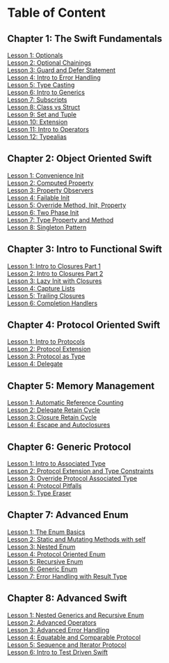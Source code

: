 # Table of Content

## Chapter 1: The Swift Fundamentals   
[Lesson 1: Optionals]
<br>[Lesson 2: Optional Chainings]
<br>[Lesson 3: Guard and Defer Statement]
<br>[Lesson 4: Intro to Error Handling]
<br>[Lesson 5: Type Casting]
<br>[Lesson 6: Intro to Generics]
<br>[Lesson 7: Subscripts]
<br>[Lesson 8: Class vs Struct]
<br>[Lesson 9: Set and Tuple]
<br>[Lesson 10: Extension]
<br>[Lesson 11: Intro to Operators]
<br>[Lesson 12: Typealias]

[Lesson 1: Optionals]: /course/swift-fundamentals/optionals.md
[Lesson 2: Optional Chainings]: /course/swift-fundamentals/optional-chaining.md
[Lesson 3: Guard and Defer Statement]: /course/swift-fundamentals/guard-defer-statement.md
[Lesson 4: Intro to Error Handling]: /course/swift-fundamentals/intro-error-handling.md
[Lesson 5: Type Casting]: /course/swift-fundamentals/type-casting.md
[Lesson 6: Intro to Generics]: /course/swift-fundamentals/generics.md
[Lesson 7: Subscripts]: /course/swift-fundamentals/subscripts.md
[Lesson 8: Class vs Struct]: /course/swift-fundamentals/class-struct-difference.md
[Lesson 9: Set and Tuple]: /course/swift-fundamentals/set-tuple.md
[Lesson 10: Extension]: /course/swift-fundamentals/extension.md
[Lesson 11: Intro to Operators]: /course/swift-fundamentals/intro-operators.md
[Lesson 12: Typealias]: /course/swift-fundamentals/typealias.md


## Chapter 2: Object Oriented Swift
[Lesson 1: Convenience Init]
<br>[Lesson 2: Computed Property]
<br>[Lesson 3: Property Observers]
<br>[Lesson 4: Failable Init]
<br>[Lesson 5: Override Method, Init, Property]
<br>[Lesson 6: Two Phase Init]
<br>[Lesson 7: Type Property and Method]
<br>[Lesson 8: Singleton Pattern]

[Lesson 1: Convenience Init]: /course/object-oriented-swift/convenience-init.md
[Lesson 2: Computed Property]: /course/object-oriented-swift/computed-property.md
[Lesson 3: Property Observers]: /course/object-oriented-swift/property-observers.md
[Lesson 4: Failable Init]: /course/object-oriented-swift/failable-init.md
[Lesson 5: Override Method, Init, Property]: /course/object-oriented-swift/override-init-method-property.md
[Lesson 6: Two Phase Init]: /course/object-oriented-swift/two-phase-init.md
[Lesson 7: Type Property and Method]: /course/object-oriented-swift/type-property-method.md
[Lesson 8: Singleton Pattern]: /course/object-oriented-swift/singleton-pattern.md

## Chapter 3: Intro to Functional Swift
[Lesson 1: Intro to Closures Part 1]
<br>[Lesson 2: Intro to Closures Part 2]
<br>[Lesson 3: Lazy Init with Closures]
<br>[Lesson 4: Capture Lists]
<br>[Lesson 5: Trailing Closures]
<br>[Lesson 6: Completion Handlers]

[Lesson 1: Intro to Closures Part 1]: /course/functional-swift/intro-closure-part1.md
[Lesson 2: Intro to Closures Part 2]: /course/functional-swift/intro-closure-part2.md
[Lesson 3: Lazy Init with Closures]: /course/functional-swift/lazy-init-closures.md
[Lesson 4: Capture Lists]: /course/functional-swift/capture-lists.md
[Lesson 5: Trailing Closures]: /course/functional-swift/trailing-closures.md
[Lesson 6: Completion Handlers]: /course/functional-swift/completion-handlers.md

## Chapter 4: Protocol Oriented Swift
[Lesson 1: Intro to Protocols]
<br>[Lesson 2: Protocol Extension]
<br>[Lesson 3: Protocol as Type]
<br>[Lesson 4: Delegate]

[Lesson 1: Intro to Protocols]: /course/protocol-oriented-swift/intro-protocol.md
[Lesson 2: Protocol Extension]: /course/protocol-oriented-swift/protocol-extension.md
[Lesson 3: Protocol as Type]: /course/protocol-oriented-swift/protocol-type.md
[Lesson 4: Delegate]: /course/protocol-oriented-swift/delegate.md


## Chapter 5: Memory Management
[Lesson 1: Automatic Reference Counting]
<br>[Lesson 2: Delegate Retain Cycle]
<br>[Lesson 3: Closure Retain Cycle]
<br>[Lesson 4: Escape and Autoclosures]

[Lesson 1: Automatic Reference Counting]: /course/memory-management/automatic-reference-counting.md
 [Lesson 2: Delegate Retain Cycle]: /course/memory-management/delegate_retain_cycle.md
 [Lesson 3: Closure Retain Cycle]: /course/memory-management/closure_retain_cycle.md
[Lesson 4: Escape and Autoclosures]: /course/memory-management/@escaping-@autoclosure.md


## Chapter 6: Generic Protocol
[Lesson 1: Intro to Associated Type]
<br>[Lesson 2: Protocol Extension and Type Constraints]
<br>[Lesson 3: Override Protocol Associated Type]
<br>[Lesson 4: Protocol Pitfalls]
<br>[Lesson 5: Type Eraser]

[Lesson 1: Intro to Associated Type]: /course/generic-protocol/associated-type.md
[Lesson 2: Protocol Extension and Type Constraints]: /course/generic-protocol/protocol-extension-constraints.md
[Lesson 3: Override Protocol Associated Type]: /course/generic-protocol/override-associated-type.md
[Lesson 4: Protocol Pitfalls]: /course/generic-protocol/protocol-pitfalls.md
[Lesson 5: Type Eraser]: /course/generic-protocol/type-eraser.md

## Chapter 7: Advanced Enum
[Lesson 1: The Enum Basics]
<br>[Lesson 2: Static and Mutating Methods with self]
<br>[Lesson 3: Nested Enum]
<br>[Lesson 4: Protocol Oriented Enum]
<br>[Lesson 5: Recursive Enum]
<br>[Lesson 6: Generic Enum]
<br>[Lesson 7: Error Handling with Result Type]

[Lesson 1: The Enum Basics]: /course/advanced-enum/enum-basics.md
[Lesson 2: Static and Mutating Methods with self]: /course/advanced-enum/static-mutating-self.md
[Lesson 3: Nested Enum]: /course/advanced-enum/nested-enum.md
[Lesson 4: Protocol Oriented Enum]: /course/advanced-enum/protocol-enum.md
[Lesson 5: Recursive Enum]: /course/advanced-enum/recursive-enum.md
[Lesson 6: Generic Enum]: /course/advanced-enum/generic-enum.md
[Lesson 7: Error Handling with Result Type]: /course/advanced-enum/result-type.md

## Chapter 8: Advanced Swift
[Lesson 1: Nested Generics and Recursive Enum]
<br>[Lesson 2: Advanced Operators]
<br>[Lesson 3: Advanced Error Handling]
<br>[Lesson 4: Equatable and Comparable Protocol]
<br>[Lesson 5: Sequence and Iterator Protocol]
<br>[Lesson 6: Intro to Test Driven Swift]

[Lesson 1: Nested Generics and Recursive Enum]: /course/advanced-swift/nested-generics-recursive-enum.md
[Lesson 2: Advanced Operators]: /course/advanced-swift/advanced-operators.md
[Lesson 3: Advanced Error Handling]: /course/advanced-swift/advanced-error-handling.md
[Lesson 4: Equatable and Comparable Protocol]: /course/advanced-swift/equatable-comparable.md
[Lesson 5: Sequence and Iterator Protocol]: /course/advanced-swift/sequence-iterator.md
[Lesson 6: Intro to Test Driven Swift]: /course/advanced-swift/intro-test-driven.md
